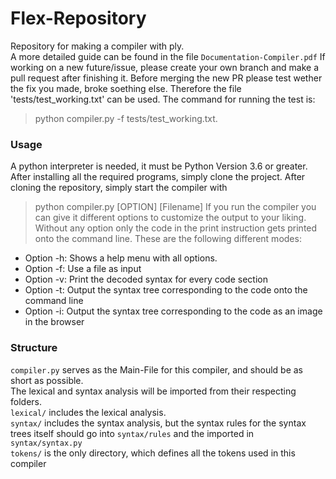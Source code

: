 # Flex-Repository

Repository for making a compiler with ply.  
A more detailed guide can be found in the file `Documentation-Compiler.pdf`
If working on a new future/issue, please create your own branch and make a pull request after finishing it. Before merging the new PR please test wether the fix you made, broke soething else. Therefore the file 'tests/test_working.txt' can be used. The command for running the test is:
> python compiler.py -f tests/test_working.txt.

### Usage
A python interpreter is needed, it must be Python Version 3.6 or greater. After installing all the required programs, simply clone the project.
After cloning the repository, simply start the compiler with 
> python compiler.py [OPTION] [Filename]
If you run the compiler you can give it different options to customize the output to your liking. Without any option only the code in the print instruction gets printed onto the command line. These are the following different modes:
- Option -h: Shows a help menu with all options.
- Option -f: Use a file as input
- Option -v: Print the decoded syntax for every code section
- Option -t: Output the syntax tree corresponding to the code onto the command line
- Option -i: Output the syntax tree corresponding to the code as an image in the browser


### Structure
`compiler.py` serves as the Main-File for this compiler, and should be as short as possible.    
The lexical and syntax analysis will be imported from their respecting folders.    
`lexical/` includes the lexical analysis.    
`syntax/` includes the syntax analysis, but the syntax rules for the syntax trees itself should go into `syntax/rules` and the imported in `syntax/syntax.py`    
`tokens/` is the only directory, which defines all the tokens used in this compiler    
